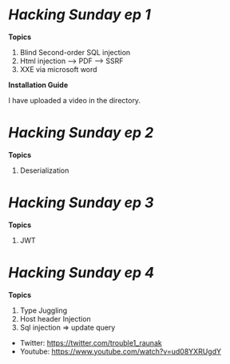 
*Hacking Sunday ep 1*
=====================

**Topics**

1. Blind Second-order SQL injection
2. Html injection --> PDF --> SSRF
3. XXE via microsoft word

**Installation Guide**

I have uploaded a video in the directory.


*Hacking Sunday ep 2*
=====================

**Topics**

1. Deserialization


*Hacking Sunday ep 3*
=====================

**Topics**

1. JWT


*Hacking Sunday ep 4*
=====================

**Topics**

1. Type Juggling
2. Host header Injection
3. Sql injection => update query



* Twitter: https://twitter.com/trouble1_raunak
* Youtube: https://www.youtube.com/watch?v=ud08YXRUgdY

